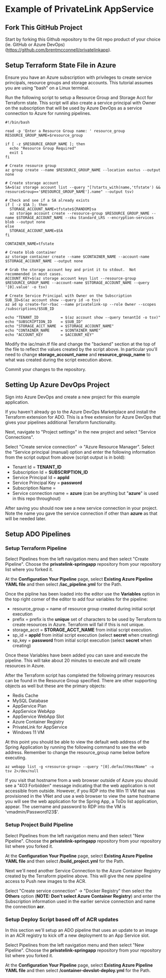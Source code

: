 # Example of PrivateLink AppService

## Fork This GitHub Project

Start by forking this Github repository to the Git repo product of your choice
(ie. GitHub or Azure DevOps)(https://github.com/brentmcconnell/privatelinkapp).

## Setup Terraform State File in Azure

Ensure you have an Azure subscription with privileges to create service
principals, resource groups and storage accounts.  This tutorial assumes you are 
using "bash" on a Linux terminal.

Run the following script to setup a Resource Group and Storage Acct for
Terraform state.  This script will also create a service principal with Owner on
the subscription that will be used by Azure DevOps as a service connection to
Azure for running pipelines.

```
#!/bin/bash

read -p 'Enter a Resource Group name: ' resource_group 
RESOURCE_GROUP_NAME=$resource_group

if [ -z $RESOURCE_GROUP_NAME ]; then
  echo "Resource Group Required"
  exit 1
fi

# Create resource group
az group create --name $RESOURCE_GROUP_NAME --location eastus --output none

# Create storage account
SA=$(az storage account list --query "[?starts_with(name,'tfstate') && resourceGroup=='$RESOURCE_GROUP_NAME'].name" --output tsv)

# Check and see if a SA already exists
if [ -z $SA ]; then
  STORAGE_ACCOUNT_NAME=tfstate${RANDOM}sa
  az storage account create --resource-group $RESOURCE_GROUP_NAME --name $STORAGE_ACCOUNT_NAME --sku Standard_LRS --encryption-services blob --output none
else
  STORAGE_ACCOUNT_NAME=$SA
fi

CONTAINER_NAME=tfstate

# Create blob container
az storage container create --name $CONTAINER_NAME --account-name $STORAGE_ACCOUNT_NAME --output none

# Grab the storage account key and print it to stdout.  Not recommended in most cases.
ACCOUNT_KEY=$(az storage account keys list --resource-group $RESOURCE_GROUP_NAME --account-name $STORAGE_ACCOUNT_NAME --query '[0].value' -o tsv)

# Create Service Principal with Owner on the Subscription
SUB_ID=$(az account show --query id -o tsv)
az ad sp create-for-rbac --name privatelink-sp --role Owner --scopes /subscriptions/$SUB_ID

echo "TENANT_ID          = $(az account show --query tenantId -o tsv)"
echo "SUBSCRIPTION_ID    = $SUB_ID"
echo "STORAGE_ACCT_NAME  = $STORAGE_ACCOUNT_NAME"
echo "CONTAINER_NAME     = $CONTAINER_NAME"
echo "ACCOUNT_KEY        = $ACCOUNT_KEY"

```
Modify the iac/main.tf file and change the "backend" section at the top of the file
to reflect the values created by the script above.  In particular you'll need to
change __storage_account_name__ and __resource_group_name__ to what was created
during the script execution above.

Commit your changes to the repository.

## Setting Up Azure DevOps Project

Sign into Azure DevOps and create a new project for this example application.

If you haven't already go to the Azure DevOps Marketplace and install the
Terraform extension for ADO.  This is a free extension for Azure DevOps that
gives your pipelines additional Terraform functionality.

Next, navigate to "Project settings" in the new project and select "Service
Connections".

Select "Create service connection" -> "Azure Resource Manager".  Select the
"Service principal (manual) option and enter the following information from the
script output from above (script output is in bold):

* Tenant Id = __TENANT_ID__
* Subscription Id = __SUBSCRIPTION_ID__
* Service Principal Id = __appId__
* Service Principal Key = __password__
* Subscription Name = <any-string>
* Service connection name = __azure__ (can be anything but "__azure__" is used
  in this repo throughout)

After saving you should now see a new service connection in your project.  Note
the name you gave the service connection if other than __azure__ as that will be needed later.


## Setup ADO Pipelines

### Setup Terraform Pipeline
Select Pipelines from the left navigation menu and then select "Create
Pipeline".  Choose the __privatelink-springapp__ repository from your repository list where you forked
it. 

At the __Configuration Your Pipeline__ page, select __Existing Azure Pipeline
YAML file__ and then select __/iac_pipeline.yml__ for the Path.

Once the pipline has been loaded into the editor use the __Variables__ option in
the top right corner of the editor to add four variables for the pipeline:
* resource_group = name of resource group created during initial script
  execution
* prefix = prefix is the __unique__ set of characters to be used by Terraform to
  create resources in Azure.  Terraform will fail if this is not unique.
* storage_acct = __STORAGE_ACCT_NAME__ from initial script execution.
* sp_id = __appId__ from initial script execution (select __secret__ when creating)
* sp_key = __password__ from initial script execution (select __secret__ when
  creating)

Once these Variables have been added you can save and execute the pipeline.
This will take about 20 minutes to execute and will create resources in Azure.

After the Terraform script has completed the following primary resources can be found in
the Resource Group specified.  There are other supporting objects as well but
these are the primary objects:
* Redis Cache
* MySQL Database
* AppService Plan
* AppService WebApp
* AppService WebApp Slot
* Azure Container Registry
* PrivateLink for AppService
* Windows 11 VM

At this point you should be able to view the default web address of the Spring
Application by running the following command to see the web address.  Remember
to change the resource_group name below before executing.
```
az webapp list -g <resource-group> --query "[0].defaultHostName" -o tsv 2>/dev/null
```
If you visit that hostname from a web browser outside of Azure you should see a
"403 Forbidden" message indicating that the web application is not accessible
from outside.  However, if you RDP into the Win 11 VM that was provisioned in
the VNet and use a web browser to view the same hostname you will see the web
application for the Spring App, a ToDo list application, appear.  The username
and password to RDP into the VM is 'vmadmin/Password123$'.

### Setup Project Build Pipeline

Select Pipelines from the left navigation menu and then select "New
Pipeline".  Choose the __privatelink-springapp__ repository from your repository list where you forked
it. 

At the __Configuration Your Pipeline__ page, select __Existing Azure Pipeline
YAML file__ and then select __/build_project.yml__ for the Path.

Next we'll need another Service Connection to the Azure Container Registry
created by the Terraform pipeline above.  This will give the new pipeline access
to Push new images to the ACR.

Select "Create service connection" -> "Docker Registry" then select the
__Others__ option (__NOTE: Don't select Azure Container Registry__) and enter 
the Subscription information used in the earlier service connection and name the
connection __acr__.

### Setup Deploy Script based off of ACR updates
  
In this section we'll setup an ADO pipeline that uses an update to an image in an ACR registry 
to kick off a new deployment to an App Service slot.
  
Select Pipelines from the left navigation menu and then select "New
Pipeline".  Choose the __privatelink-springapp__ repository from your repository list where you forked
it. 

At the __Configuration Your Pipeline__ page, select __Existing Azure Pipeline
YAML file__ and then select __/container-devslot-deploy.yml__ for the Path.
